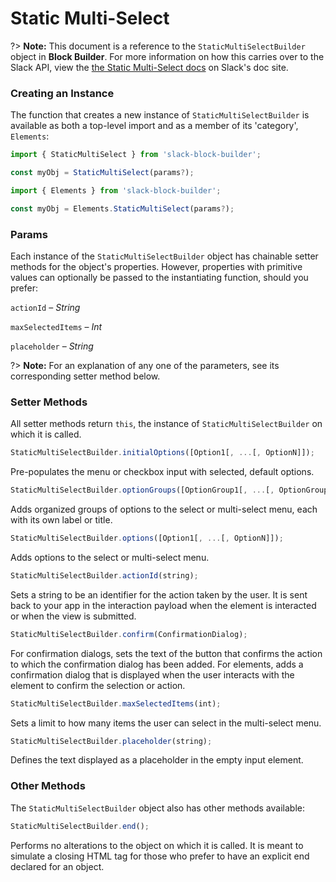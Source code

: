 # Static Multi-Select

?> **Note:** This document is a reference to the `StaticMultiSelectBuilder` object in **Block Builder**. For more information on how this carries over to the Slack API, view the [the Static Multi-Select docs](https:&#x2F;&#x2F;api.slack.com&#x2F;reference&#x2F;block-kit&#x2F;block-elements#static_multi_select) on Slack's doc site.

### Creating an Instance 

The function that creates a new instance of `StaticMultiSelectBuilder` is available as both a top-level import and as a member of its 'category', `Elements`:

```javascript
import { StaticMultiSelect } from 'slack-block-builder';

const myObj = StaticMultiSelect(params?);

```

```javascript
import { Elements } from 'slack-block-builder';

const myObj = Elements.StaticMultiSelect(params?);
```

### Params

Each instance of the `StaticMultiSelectBuilder` object has chainable setter methods for the object's properties. However, properties with primitive values can optionally be passed to the instantiating function, should you prefer:

`actionId` – *String*

`maxSelectedItems` – *Int*

`placeholder` – *String*


?> **Note:** For an explanation of any one of the parameters, see its corresponding setter method below.

### Setter Methods

All setter methods return `this`, the instance of `StaticMultiSelectBuilder` on which it is called.

```javascript
StaticMultiSelectBuilder.initialOptions([Option1[, ...[, OptionN]]);
```

Pre-populates the menu or checkbox input with selected, default options. 
```javascript
StaticMultiSelectBuilder.optionGroups([OptionGroup1[, ...[, OptionGroupN]]);
```

Adds organized groups of options to the select or multi-select menu, each with its own label or title. 
```javascript
StaticMultiSelectBuilder.options([Option1[, ...[, OptionN]]);
```

Adds options to the select or multi-select menu. 
```javascript
StaticMultiSelectBuilder.actionId(string);
```

Sets a string to be an identifier for the action taken by the user. It is sent back to your app in the interaction payload when the element is interacted or when the view is submitted. 
```javascript
StaticMultiSelectBuilder.confirm(ConfirmationDialog);
```

For confirmation dialogs, sets the text of the button that confirms the action to which the confirmation dialog has been added. For elements, adds a confirmation dialog that is displayed when the user interacts with the element to confirm the selection or action. 
```javascript
StaticMultiSelectBuilder.maxSelectedItems(int);
```

Sets a limit to how many items the user can select in the multi-select menu. 
```javascript
StaticMultiSelectBuilder.placeholder(string);
```

Defines the text displayed as a placeholder in the empty input element. 

### Other Methods

The `StaticMultiSelectBuilder` object also has other methods available:

```javascript
StaticMultiSelectBuilder.end();
```

Performs no alterations to the object on which it is called. It is meant to simulate a closing HTML tag for those who prefer to have an explicit end declared for an object. 
